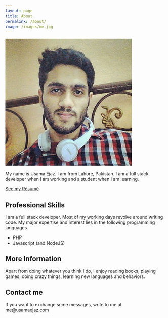 ```yaml
---
layout: page
title: About
permalink: /about/
image: /images/me.jpg
---
```


<div>
	<div class="about-image">
		<img src="/images/me.jpg" alt="Usama Ejaz" title="This is me" />
	</div>
	<div class="about-text">
		<p>My name is Usama Ejaz. I am from Lahore, Pakistan. I am a full stack developer when I am working and a student when I am learning.</p>
		<p><a href="/resume/">See my Résumé</a></p>
	</div>
</div>
<div class="clearfix"></div>

## Professional Skills
I am a full stack developer. Most of my working days revolve around writing code. My major expertise and interest lies in the following programming languages. 
- PHP
- Javascript (and NodeJS)

## More Information
Apart from doing whatever you think I do, I enjoy reading books, playing games, doing crazy things, learning new languages and behaviors.

## Contact me
If you want to exchange some messages, write to me at [me@usamaejaz.com](me@usamaejaz.com)
